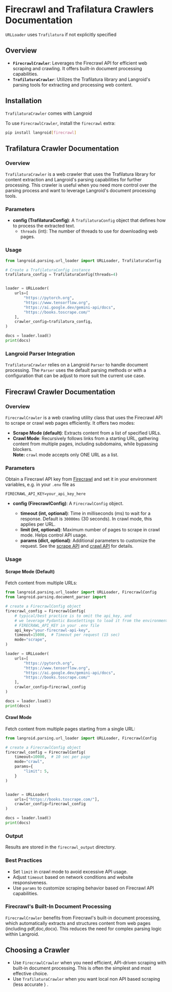 # Firecrawl and Trafilatura Crawlers Documentation

`URLLoader` uses `Trafilatura` if not explicitly specified

## Overview
*   **`FirecrawlCrawler`**:  Leverages the Firecrawl API for efficient web scraping and crawling. 
It offers built-in document processing capabilities.
*   **`TrafilaturaCrawler`**: Utilizes the Trafilatura library and Langroid's parsing tools 
for extracting and processing web content.

## Installation

`TrafilaturaCrawler` comes with Langroid

To use `FirecrawlCrawler`, install the `firecrawl` extra:

```bash
pip install langroid[firecrawl]
```

## Trafilatura Crawler Documentation

### Overview

`TrafilaturaCrawler` is a web crawler that uses the Trafilatura library for content extraction 
and Langroid's parsing capabilities for further processing. 
This crawler is useful when you need more control over the parsing process and 
want to leverage Langroid's document processing tools.

### Parameters

*   **config (TrafilaturaConfig)**: A `TrafilaturaConfig` object that defines how to process the extracted text. 
    *   `threads` (int): The number of threads to use for downloading web pages.

### Usage

```python
from langroid.parsing.url_loader import URLLoader, TrafilaturaConfig

# Create a TrafilaturaConfig instance
trafilatura_config = TrafilaturaConfig(threads=4)


loader = URLLoader(
    urls=[
        "https://pytorch.org",
        "https://www.tensorflow.org",
        "https://ai.google.dev/gemini-api/docs",
        "https://books.toscrape.com/"
    ],
    crawler_config=trafilatura_config,
)

docs = loader.load()
print(docs)
```

### Langroid Parser Integration

`TrafilaturaCrawler` relies on a Langroid `Parser` to handle document processing. 
The `Parser` uses the default parsing methods or with a configuration that can be adjust to more suit the current use case.

## Firecrawl Crawler Documentation

### Overview

`FirecrawlCrawler` is a web crawling utility class that uses the Firecrawl API 
to scrape or crawl web pages efficiently. It offers two modes:

*   **Scrape Mode (default)**: Extracts content from a list of specified URLs.
*   **Crawl Mode**: Recursively follows links from a starting URL, 
gathering content from multiple pages, including subdomains, while bypassing blockers.  
**Note:** `crawl` mode accepts only ONE URL as a list.

### Parameters

Obtain a Firecrawl API key from [Firecrawl](https://firecrawl.dev/) and set it in 
your environment variables, e.g. in your `.env` file as
```env
FIRECRAWL_API_KEY=your_api_key_here
```

*   **config (FirecrawlConfig)**:  A `FirecrawlConfig` object.

    *   **timeout (int, optional)**: Time in milliseconds (ms) to wait for a response. 
        Default is `30000ms` (30 seconds). In crawl mode, this applies per URL.
    *   **limit (int, optional)**: Maximum number of pages to scrape in crawl mode. Helps control API usage.
    *   **params (dict, optional)**: Additional parameters to customize the request. 
        See the [scrape API](https://docs.firecrawl.dev/api-reference/endpoint/scrape) and 
        [crawl API](https://docs.firecrawl.dev/api-reference/endpoint/crawl-post) for details.

### Usage

#### Scrape Mode (Default)

Fetch content from multiple URLs:

```python
from langroid.parsing.url_loader import URLLoader, FirecrawlConfig
from langroid.parsing.document_parser import 

# create a FirecrawlConfig object
firecrawl_config = FirecrawlConfig(
    # typical/best practice is to omit the api_key, and 
    # we leverage Pydantic BaseSettings to load it from the environment variable
    # FIRECRAWL_API_KEY in your .env file
    api_key="your-firecrawl-api-key", 
    timeout=15000,  # Timeout per request (15 sec)
    mode="scrape",
)

loader = URLLoader(
    urls=[
        "https://pytorch.org",
        "https://www.tensorflow.org",
        "https://ai.google.dev/gemini-api/docs",
        "https://books.toscrape.com/"
    ],
    crawler_config=firecrawl_config
)

docs = loader.load()
print(docs)
```

#### Crawl Mode

Fetch content from multiple pages starting from a single URL:

```python
from langroid.parsing.url_loader import URLLoader, FirecrawlConfig

# create a FirecrawlConfig object
firecrawl_config = FirecrawlConfig(
    timeout=10000,  # 10 sec per page
    mode="crawl",
    params={
        "limit": 5,
    }
)


loader = URLLoader(
    urls=["https://books.toscrape.com/"],
    crawler_config=firecrawl_config
)

docs = loader.load()
print(docs)
```

### Output

Results are stored in the `firecrawl_output` directory.

### Best Practices

*   Set `limit` in crawl mode to avoid excessive API usage.
*   Adjust `timeout` based on network conditions and website responsiveness.
*   Use `params` to customize scraping behavior based on Firecrawl API capabilities.

### Firecrawl's Built-In Document Processing

`FirecrawlCrawler` benefits from Firecrawl's built-in document processing, which automatically extracts and structures content from web pages (including pdf,doc,docx). 
This reduces the need for complex parsing logic within Langroid.

## Choosing a Crawler

*   Use `FirecrawlCrawler` when you need efficient, API-driven scraping with built-in document processing. 
This is often the simplest and most effective choice.
*   Use `TrafilaturaCrawler` when you want local non API based scraping (less accurate ) .